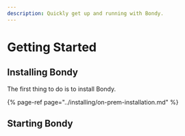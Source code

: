 ```yaml
---
description: Quickly get up and running with Bondy.
---
```


# Getting Started

## Installing Bondy

The first thing to do is to install Bondy. 

{% page-ref page="../installing/on-prem-installation.md" %}

## Starting Bondy

